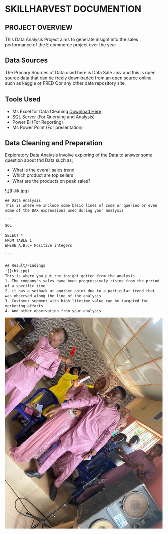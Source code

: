 # SKILLHARVEST DOCUMENTION

## PROJECT OVERVIEW

This Data Analysis Project aims to generate insight into the sales performance of the E commerce project over the year

## Data Sources
The Primary Sources of Data used here is Data Sale .csv and this is open source data that can be freely downloaded from an open source online such as kaggle or FRED Oor any other data repository site.

##  Tools Used 
- Ms Excel for Data Cleaning [Download Here](https:/www.microsoft.com)
- SQL Server (For Querying and Analysis)
- Power Bi (For Reporting)
- Ms Power Point (For presentation)

## Data Cleaning and Preparation

Exploratory Data Analysis involve exploring of the Data to answer some question about thd Data such as;
  - What is the overall sales trend
  - Which product are top sellers
  - What are the products on peak sales?


   ![](hjkk.jpg}

   

    ## Data Analysis
    This is where we include some basic lines of code or queries or even some of the DAX expressions used during your analysis

    ```
    SQL

    SELECT *
    FROM TABLE 1
    WHERE A,B,C= Positive integers
    
    ```

    ## Result/Findings
    ![](hi.jpg)
    This is where you put the insight gotten from the analysis
    1. The company's sales have been progressively rising from the prriod of a specific time
    2. it has a setback at another point due to a particular trend that was observed along the line of the analysis
    3. Customer segment with high lifetime value can be targeted for marketing efforts
    4. And other observation from your analysis


   ![](hi.jpg)





